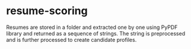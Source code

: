 # resume-scoring
Resumes are stored in a folder and extracted one by one using PyPDF library and returned as a sequence of strings. The string is preprocessed and is further processed to create candidate profiles.
